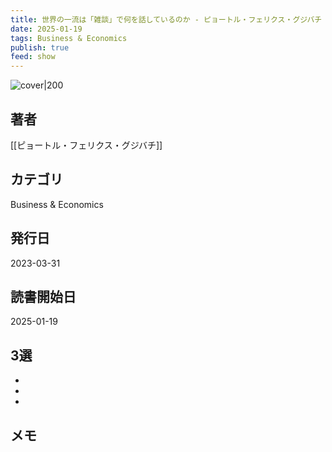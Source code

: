 ```yaml
---
title: 世界の一流は「雑談」で何を話しているのか - ピョートル・フェリクス・グジバチ
date: 2025-01-19
tags: Business & Economics
publish: true
feed: show
---
```

![cover|200](http://books.google.com/books/content?id=fiO2EAAAQBAJ&printsec=frontcover&img=1&zoom=1&edge=curl&source=gbs_api)
## 著者
[[ピョートル・フェリクス・グジバチ]]
## カテゴリ
Business & Economics
## 発行日
2023-03-31
## 読書開始日
2025-01-19

## 3選
 - 
 - 
 - 
## メモ